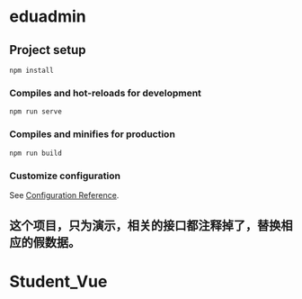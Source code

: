# eduadmin

## Project setup
```
npm install
```

### Compiles and hot-reloads for development
```
npm run serve
```

### Compiles and minifies for production
```
npm run build
```

### Customize configuration
See [Configuration Reference](https://cli.vuejs.org/config/).

## 这个项目，只为演示，相关的接口都注释掉了，替换相应的假数据。
# Student_Vue
